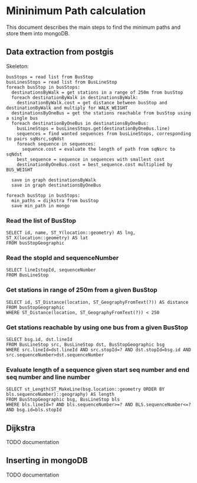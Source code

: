 # Mininimum Path calculation

This document describes the main steps to find the minimum paths and store them into mongoDB.

## Data extraction from postgis

Skeleton:

```
busStops = read list from BusStop
busLinesStops = read list from BusLineStop
foreach busStop in busStops:
  destinationsByWalk = get stations in a range of 250m from busStop
  foreach destinationByWalk in destinationsByWalk:
    destinationByWalk.cost = get distance between busStop and destinationByWalk and multiply for WALK_WEIGHT
  destinationsByOneBus = get the stations reachable from busStop using a single bus
  foreach destinationByOneBus in destinationsByOneBus:
    busLineStops = busLinesStops.get(destinationByOneBus.line)
    sequences = find wanted sequences from busLineStops, corresponding to pairs sqNsrc,sqNdst
    foreach sequence in sequences:
      sequence.cost = evaluate the length of path from sqNsrc to sqNdst
    best_sequence = sequence in sequences with smallest cost
    destinationByOneBus.cost = best_sequence.cost multiplied by BUS_WEIGHT

  save in graph destinationsByWalk
  save in graph destinationsByOneBus

foreach busStop in busStops:
  min_paths = dijkstra from busStop
  save min_path in mongo
```

### Read the list of BusStop

```
SELECT id, name, ST_Y(location::geometry) AS lng, ST_X(location::geometry) AS lat
FROM busStopGeographic
```

### Read the stopId and sequenceNumber

```
SELECT lineIstopId, sequenceNumber
FROM BusLineStop
```

### Get stations in range of 250m from a given BusStop

```
SELECT id, ST_Distance(location, ST_GeographyFromText(?)) AS distance
FROM busStopGeographic
WHERE ST_Distance(location, ST_GeographyFromText(?)) < 250
```

### Get stations reachable by using one bus from a given BusStop

```
SELECT bsg.id, dst.lineId
FROM BusLineStop src, BusLineStop dst, BusStopGeographic bsg
WHERE src.lineId=dst.lineId AND src.stopId=? AND dst.stopId=bsg.id AND src.sequenceNumber>dst.sequenceNumber
```

### Evaluate length of a sequence given start seq number and end seq number and line number

```
SELECT st_Length(ST_MakeLine(bsg.location::geometry ORDER BY bls.sequenceNumber)::geography) AS length
FROM BusStopGeographic bsg, BusLineStop bls
WHERE bls.lineId=? AND bls.sequenceNumber>=? AND BLS.sequenceNumber<=? AND bsg.id=bls.stopId
```

## Dijkstra

TODO documentation

## Inserting in mongoDB

TODO documentation
